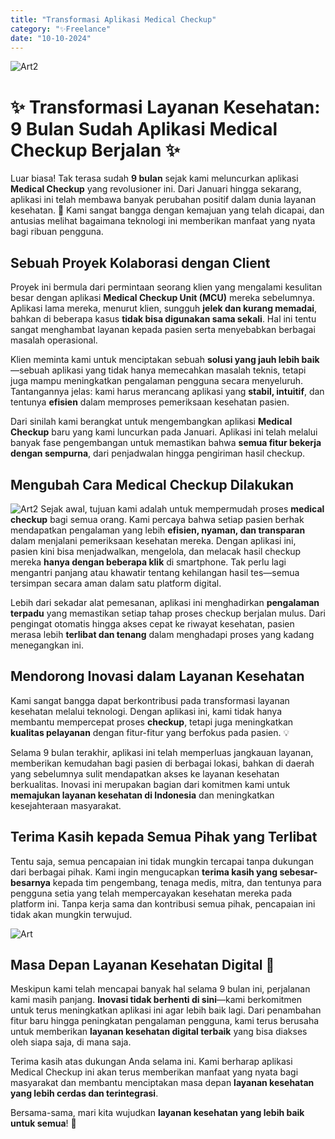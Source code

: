 ```yaml
---
title: "Transformasi Aplikasi Medical Checkup"
category: "✨Freelance"
date: "10-10-2024"
---
```



![Art2](/mcumac.webp)
# ✨ Transformasi Layanan Kesehatan: 9 Bulan Sudah Aplikasi Medical Checkup Berjalan ✨

Luar biasa! Tak terasa sudah **9 bulan** sejak kami meluncurkan aplikasi **Medical Checkup** yang revolusioner ini. Dari Januari hingga sekarang, aplikasi ini telah membawa banyak perubahan positif dalam dunia layanan kesehatan. 🙌 Kami sangat bangga dengan kemajuan yang telah dicapai, dan antusias melihat bagaimana teknologi ini memberikan manfaat yang nyata bagi ribuan pengguna.

## Sebuah Proyek Kolaborasi dengan Client

Proyek ini bermula dari permintaan seorang klien yang mengalami kesulitan besar dengan aplikasi **Medical Checkup Unit (MCU)** mereka sebelumnya. Aplikasi lama mereka, menurut klien, sungguh **jelek dan kurang memadai**, bahkan di beberapa kasus **tidak bisa digunakan sama sekali**. Hal ini tentu sangat menghambat layanan kepada pasien serta menyebabkan berbagai masalah operasional. 

Klien meminta kami untuk menciptakan sebuah **solusi yang jauh lebih baik**—sebuah aplikasi yang tidak hanya memecahkan masalah teknis, tetapi juga mampu meningkatkan pengalaman pengguna secara menyeluruh. Tantangannya jelas: kami harus merancang aplikasi yang **stabil, intuitif**, dan tentunya **efisien** dalam memproses pemeriksaan kesehatan pasien.

Dari sinilah kami berangkat untuk mengembangkan aplikasi **Medical Checkup** baru yang kami luncurkan pada Januari. Aplikasi ini telah melalui banyak fase pengembangan untuk memastikan bahwa **semua fitur bekerja dengan sempurna**, dari penjadwalan hingga pengiriman hasil checkup.

## Mengubah Cara Medical Checkup Dilakukan
![Art2](/mcu1.jpeg)
Sejak awal, tujuan kami adalah untuk mempermudah proses **medical checkup** bagi semua orang. Kami percaya bahwa setiap pasien berhak mendapatkan pengalaman yang lebih **efisien, nyaman, dan transparan** dalam menjalani pemeriksaan kesehatan mereka. Dengan aplikasi ini, pasien kini bisa menjadwalkan, mengelola, dan melacak hasil checkup mereka **hanya dengan beberapa klik** di smartphone. Tak perlu lagi mengantri panjang atau khawatir tentang kehilangan hasil tes—semua tersimpan secara aman dalam satu platform digital.

Lebih dari sekadar alat pemesanan, aplikasi ini menghadirkan **pengalaman terpadu** yang memastikan setiap tahap proses checkup berjalan mulus. Dari pengingat otomatis hingga akses cepat ke riwayat kesehatan, pasien merasa lebih **terlibat dan tenang** dalam menghadapi proses yang kadang menegangkan ini.

## Mendorong Inovasi dalam Layanan Kesehatan

Kami sangat bangga dapat berkontribusi pada transformasi layanan kesehatan melalui teknologi. Dengan aplikasi ini, kami tidak hanya membantu mempercepat proses **checkup**, tetapi juga meningkatkan **kualitas pelayanan** dengan fitur-fitur yang berfokus pada pasien. 💡

Selama 9 bulan terakhir, aplikasi ini telah memperluas jangkauan layanan, memberikan kemudahan bagi pasien di berbagai lokasi, bahkan di daerah yang sebelumnya sulit mendapatkan akses ke layanan kesehatan berkualitas. Inovasi ini merupakan bagian dari komitmen kami untuk **memajukan layanan kesehatan di Indonesia** dan meningkatkan kesejahteraan masyarakat.

## Terima Kasih kepada Semua Pihak yang Terlibat

Tentu saja, semua pencapaian ini tidak mungkin tercapai tanpa dukungan dari berbagai pihak. Kami ingin mengucapkan **terima kasih yang sebesar-besarnya** kepada tim pengembang, tenaga medis, mitra, dan tentunya para pengguna setia yang telah mempercayakan kesehatan mereka pada platform ini. Tanpa kerja sama dan kontribusi semua pihak, pencapaian ini tidak akan mungkin terwujud.

![Art](/mcu2.jpeg)

## Masa Depan Layanan Kesehatan Digital 🚀

Meskipun kami telah mencapai banyak hal selama 9 bulan ini, perjalanan kami masih panjang. **Inovasi tidak berhenti di sini**—kami berkomitmen untuk terus meningkatkan aplikasi ini agar lebih baik lagi. Dari penambahan fitur baru hingga peningkatan pengalaman pengguna, kami terus berusaha untuk memberikan **layanan kesehatan digital terbaik** yang bisa diakses oleh siapa saja, di mana saja.

Terima kasih atas dukungan Anda selama ini. Kami berharap aplikasi Medical Checkup ini akan terus memberikan manfaat yang nyata bagi masyarakat dan membantu menciptakan masa depan **layanan kesehatan yang lebih cerdas dan terintegrasi**.

Bersama-sama, mari kita wujudkan **layanan kesehatan yang lebih baik untuk semua**! 💪
